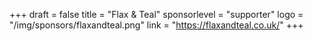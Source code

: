 +++
draft = false
title = "Flax &amp; Teal"
sponsorlevel = "supporter"
logo = "/img/sponsors/flaxandteal.png"
link = "https://flaxandteal.co.uk/"
+++
